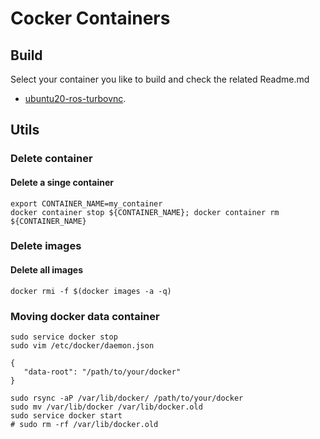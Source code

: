 # Cocker Containers

## Build
Select your container you like to build and check the related Readme.md

* [ubuntu20-ros-turbovnc](ubuntu20-ros-turbovnc/).

## Utils

### Delete container
#### Delete a singe container
```
export CONTAINER_NAME=my_container
docker container stop ${CONTAINER_NAME}; docker container rm ${CONTAINER_NAME}
```
### Delete images
#### Delete all images
```
docker rmi -f $(docker images -a -q)
```

### Moving docker data container
```
sudo service docker stop
sudo vim /etc/docker/daemon.json 
```
```
{ 
   "data-root": "/path/to/your/docker" 
}
```
```
sudo rsync -aP /var/lib/docker/ /path/to/your/docker
sudo mv /var/lib/docker /var/lib/docker.old
sudo service docker start
# sudo rm -rf /var/lib/docker.old
```


